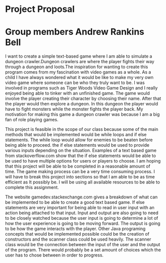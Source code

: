 # Project Proposal
# Group members Andrew Rankins Bell

I want to create a simple text-based game where I am able to simulate a dungeon
crawler.Dungeon crawlers are where the player fights their way through a dungeon and loots.The inspiration for wanting to create this program comes from my fascination with video games as a whole. As a child I have always wondered what
it would be like to make my very own video game where someone can be who they truly
want to be. I was involved in programs such as Tiger Woods Video Game Design and
I really enjoyed being able to tinker with an unfinished game. The game would
involve the player creating their character by choosing their name. After that the
player would then explore a dungeon. In this dungeon the player would have to fight
monsters while the monster fights the player back. My motivation for making this
game a dungeon crawler was because I am a big fan of role playing games.

This project is feasible in the scope of our class because some of the main methods that would be implemented would be while loops and if else statements. The while loop would allow for enemies to be beaten before being able to proceed.  the if else statements would be used to provide various inputs depending on the situation. Examples of a text based game from stackoverflow.com show that the if else statements would be able to be used to have multiple options for users or players to choose. I am hoping that this project will be able to be completed in a reasonable amount of time. The game making process can be a very time consuming process. I will have to break this project into sections so that I am able to be as time efficient as It possibly be. I will be using all available resources to be able to complete this assignment.

The website gamedev.stackexchange.com gives a breakdown of what can be implemented to be able to create a good text based game. If else statements are very important
for being able to read in user input with an action being attached to that input.
Input and output are also going to need to be closely watched because the user
input is going to determine a lot of how the user experience is going to be
moving forward. The output is going to be how the game interacts with the player.
Other Java programing concepts that would be implemented possible could be the
creation of constructors and the scanner class could be used heavily. The scanner
class would be the connection between the input of the user and the output of the
program. There would probably be a set amount of choices which the user has to
chose between in order to progress.
